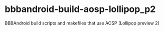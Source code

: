 bbbandroid-build-aosp-lollipop_p2
=================================

BBBAndroid build scripts and makefiles that use AOSP (Lollipop preview 2)
